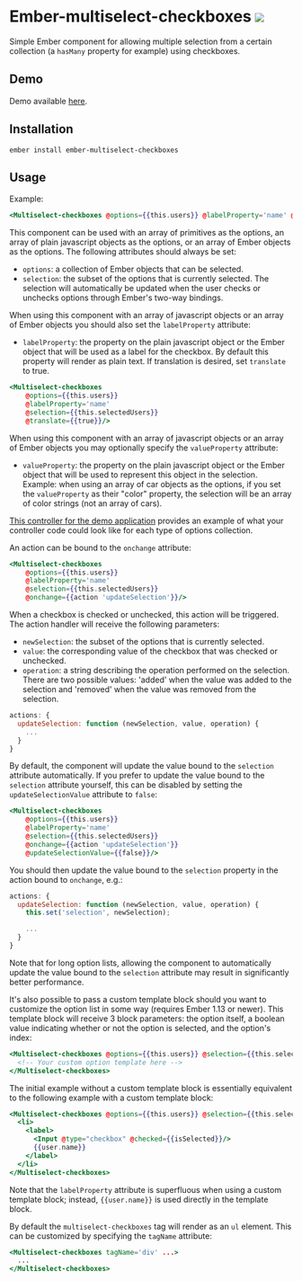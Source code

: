 # Ember-multiselect-checkboxes [![](https://travis-ci.org/RSSchermer/ember-multiselect-checkboxes.svg?branch=master)](https://travis-ci.org/RSSchermer/ember-multiselect-checkboxes)

Simple Ember component for allowing multiple selection from a certain collection (a `hasMany` property for example)
using checkboxes.

## Demo
Demo available [here](https://rsschermer.github.io/ember-multiselect-checkboxes/).

## Installation

`ember install ember-multiselect-checkboxes`

## Usage

Example:

``` handlebars
<Multiselect-checkboxes @options={{this.users}} @labelProperty='name' @selection={{this.selectedUsers}}/>
```

This component can be used with an array of primitives as the options, an array of plain javascript objects as the
options, or an array of Ember objects as the options. The following attributes should always be set:

* `options`: a collection of Ember objects that can be selected.
* `selection`: the subset of the options that is currently selected. The selection will automatically be updated when
  the user checks or unchecks options through Ember's two-way bindings.

When using this component with an array of javascript objects or an array of Ember objects you should also set the
`labelProperty` attribute:

* `labelProperty`: the property on the plain javascript object or the Ember object that will be used as a label for the
  checkbox.  By default this property will render as plain text.  If translation is desired, set `translate` to true.

```handlebars
<Multiselect-checkboxes
    @options={{this.users}}
    @labelProperty='name'
    @selection={{this.selectedUsers}}
    @translate={{true}}/>
```

When using this component with an array of javascript objects or an array of Ember objects you may optionally specify
the `valueProperty` attribute:

* `valueProperty`: the property on the plain javascript object or the Ember object that will be used to represent this
  object in the selection. Example: when using an array of car objects as the options, if you set the `valueProperty`
  as their "color" property, the selection will be an array of color strings (not an array of cars).

[This controller for the demo application](https://github.com/RSSchermer/ember-multiselect-checkboxes/blob/gh-pages/demo-app/app/controllers/application.js)
provides an example of what your controller code could look like for each type of options collection.

An action can be bound to the `onchange` attribute:

```handlebars
<Multiselect-checkboxes
    @options={{this.users}}
    @labelProperty='name'
    @selection={{this.selectedUsers}}
    @onchange={{action 'updateSelection'}}/>
```

When a checkbox is checked or unchecked, this action will be triggered. The action handler will receive the following
parameters:

* `newSelection`: the subset of the options that is currently selected.
* `value`: the corresponding value of the checkbox that was checked or unchecked.
* `operation`: a string describing the operation performed on the selection. There are two possible values: 'added' when
  the value was added to the selection and 'removed' when the value was removed from the selection.

```js
actions: {
  updateSelection: function (newSelection, value, operation) {
    ...
  }
}
```

By default, the component will update the value bound to the `selection` attribute automatically. If you prefer to
update the value bound to the `selection` attribute yourself, this can be disabled by setting the `updateSelectionValue`
attribute to `false`:

```handlebars
<Multiselect-checkboxes
    @options={{this.users}}
    @labelProperty='name'
    @selection={{this.selectedUsers}}
    @onchange={{action 'updateSelection'}}
    @updateSelectionValue={{false}}/>
```

You should then update the value bound to the `selection` property in the action bound to `onchange`, e.g.:

```js
actions: {
  updateSelection: function (newSelection, value, operation) {
    this.set('selection', newSelection);

    ...
  }
}
```

Note that for long option lists, allowing the component to automatically update the value bound to the `selection`
attribute may result in significantly better performance.

It's also possible to pass a custom template block should you want to customize the option list in some way (requires
Ember 1.13 or newer). This template block will receive 3 block parameters: the option itself, a boolean value indicating
whether or not the option is selected, and the option's index:

```handlebars
<Multiselect-checkboxes @options={{this.users}} @selection={{this.selectedUsers}} as |user isSelected index|>
  <!-- Your custom option template here -->
</Multiselect-checkboxes>
```

The initial example without a custom template block is essentially equivalent to the following example with a custom
template block:

```handlebars
<Multiselect-checkboxes @options={{this.users}} @selection={{this.selectedUsers}} as |user isSelected|>
  <li>
    <label>
      <Input @type="checkbox" @checked={{isSelected}}/>
      {{user.name}}
    </label>
  </li>
</Multiselect-checkboxes>
```

Note that the `labelProperty` attribute is superfluous when using a custom template block; instead, `{{user.name}}` is
used directly in the template block.

By default the `multiselect-checkboxes` tag will render as an `ul` element. This can be customized by specifying the
`tagName` attribute:

```handlebars
<Multiselect-checkboxes tagName='div' ...>
  ...
</Multiselect-checkboxes>
```
